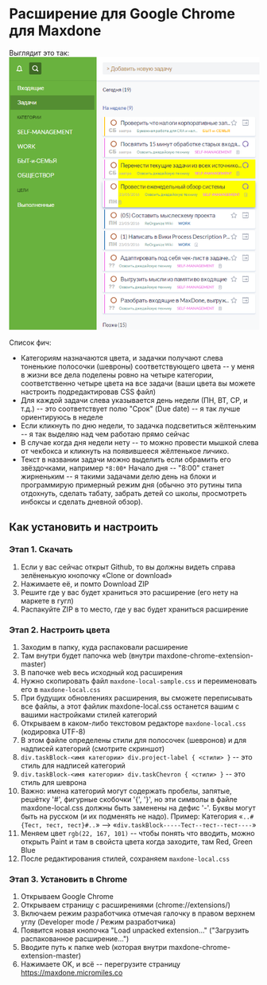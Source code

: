 # Расширение для Google Chrome для Maxdone

Выглядит это так:
![Screenshot](https://raw.githubusercontent.com/alatyshau/maxdone-chrome-extension/master/web/screenshot.png "Screenshot")

Список фич:
* Категориям назначаются цвета, и задачки получают слева тоненькие полосочки (шевроны) соответствующего цвета -- у меня в жизни все дела поделены ровно на четыре категории, соответственно четыре цвета на все задачи (ваши цвета вы можете настроить подредактировав CSS файл)
* Для каждой задачи слева указывается день недели (ПН, ВТ, СР, и т.д.) -- это соответствует полю "Срок" (Due date) -- я так лучше ориентируюсь в неделе
* Если кликнуть по дню недели, то задачка подсветиться жёлтеньким -- я так выделяю над чем работаю прямо сейчас
* В случае когда дня недели нету -- то можно провести мышкой слева от чекбокса и кликнуть на появившееся жёлтенькое личико.
* Текст в названии задачи можно выделить если обрамить его звёздочками, например `*8:00*` Начало дня -- "8:00" станет жирненьким -- я такими задачами делю день на блоки и программирую примерный режим дня (обычно это рутины типа отдохнуть, сделать табату, забрать детей со школы, просмотреть инбоксы и сделать дневной обзор).
 
## Как установить и настроить
### Этап 1. Скачать
1. Если у вас сейчас открыт Github, то вы должны видеть справа зелёненькую кнопочку «Clone or download»
2. Нажимаете её, и помто Download ZIP
3. Решите где у вас будет храниться это расширение (его нету на маркете в гугл)
4. Распакуйте ZIP в то место, где у вас будет храниться расширение

### Этап 2. Настроить цвета
1. Заходим в папку, куда распаковали расширение
2. Там внутри будет папочка web (внутри maxdone-chrome-extension-master)
3. В папочке web весь исходный код расширения
4. Нужно скопировать файл `maxdone-local-sample.css` и переименовать его в `maxdone-local.css`
5. При будущих обновлениях расширения, вы сможете переписывать все файлы, а этот файлик maxdone-local.css останется вашим с вашими настройками стилей категорий
6. Открываем в каком-либо текстовом редакторе `maxdone-local.css` (кодировка UTF-8)
7. В этом файле определены стили для полосочек (шевронов) и для надписей категорий (смотрите скриншот)
8. `div.taskBlock-<имя категории> div.project-label { <стили> }` -- это стиль для надписей категорий 
9. `div.taskBlock-<имя категории> div.taskChevron { <стили> }` -- это стиль для шеврона
10. Важно: имена категорий могут содержать пробелы, запятые, решётку '#', фигурные скобочки '{', '}', но эти символы в файле maxdone-local.css должны быть заменены на дефис '-'. Буквы могут быть на русском (и их подменять не надо). Пример: Категория «`..#{Тест, тест, тест}#..`» --> «`div.taskBlock-----Тест--тест--тест----`»
11. Меняем цвет `rgb(22, 167, 101)` -- чтобы понять что вводить, можно открыть Paint и там в свойста цвета когда заходите, там Red, Green Blue
12. После редактирования стилей, сохраняем `maxdone-local.css`

### Этап 3. Установить в Chrome
1. Открываем Google Chrome
2. Открываем страницу с расширениями (chrome://extensions/)
3. Включаем режим разработчика отмечая галочку в правом верхнем углу (Developer mode / Режим разработчика)
4. Появится новая кнопочка "Load unpacked extension..." ("Загрузить распакованное расширение...")
5. Вводите путь к папке web (которая внутри maxdone-chrome-extension-master)
6. Нажимаете OK, и всё -- перегрузите страницу https://maxdone.micromiles.co
